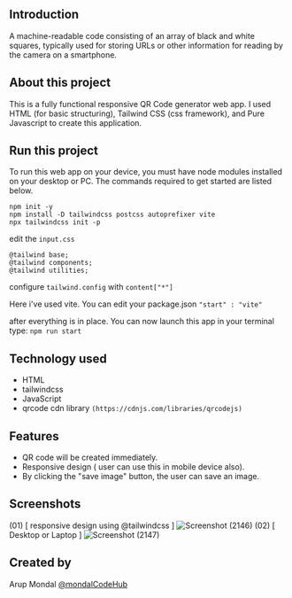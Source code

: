 ## Introduction

A machine-readable code consisting of an array of black and white squares, typically used for storing URLs or other information for reading by the camera on a smartphone.


## About this project
This is a fully functional responsive QR Code generator web app. I used HTML (for basic structuring), Tailwind CSS (css framework), and Pure Javascript to create this application.
## Run this project
To run this web app on your device, you must have node modules installed on your desktop or PC. The commands required to get started are listed below.

```
npm init -y
npm install -D tailwindcss postcss autoprefixer vite 
npx tailwindcss init -p
```

edit the ``input.css``
```
@tailwind base;
@tailwind components;
@tailwind utilities;
```
configure ``tailwind.config`` with ``content["*"]``

Here i've used vite. You can edit your package.json ``"start" : "vite"``

after everything is in place. You can now launch this app in your terminal type: ``npm run start``
## Technology used 
- HTML 
- tailwindcss 
- JavaScript
- qrcode cdn library ``(https://cdnjs.com/libraries/qrcodejs)``
## Features

- QR code will be created immediately.
- Responsive design ( user can use this in mobile device also).
- By clicking the "save image" button, the user can save an image.




## Screenshots
(01) [ responsive design using @tailwindcss ]
![Screenshot (2146)](https://user-images.githubusercontent.com/88100576/200742133-ef2ab1cd-ccd0-4c42-90da-4fbb3dc0ccc4.png)
(02) [ Desktop or Laptop ]
![Screenshot (2147)](https://user-images.githubusercontent.com/88100576/200742293-5ee12053-4d61-4fe7-a61b-688901ba0c7e.png)

## Created by
Arup Mondal [@mondalCodeHub](https://www.github.com/mondalCodeHub)
